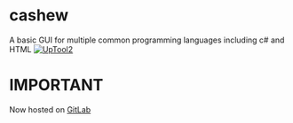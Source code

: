 # cashew
A basic GUI for multiple common programming languages including c# and HTML [![UpTool2](https://img.shields.io/github/v/tag/JFronny/cashew?color=informational&label=UpTool2)](https://jfronny.github.io/home/uptool)
# IMPORTANT
Now hosted on [GitLab](https://gitlab.com/JFronny/cashew)
